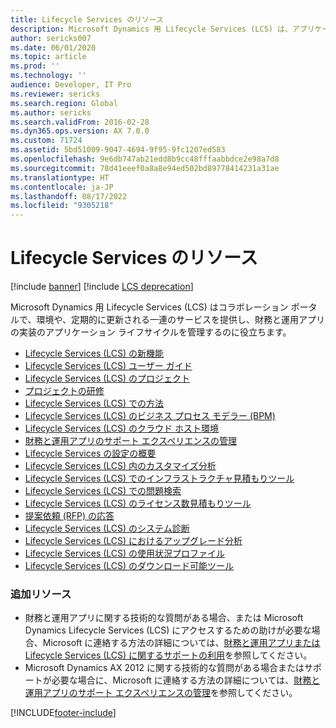 ```yaml
---
title: Lifecycle Services のリソース
description: Microsoft Dynamics 用 Lifecycle Services (LCS) は、アプリケーションのライフサイクルの管理に役立つ環境およびサービスを提供します。
author: sericks007
ms.date: 06/01/2020
ms.topic: article
ms.prod: ''
ms.technology: ''
audience: Developer, IT Pro
ms.reviewer: sericks
ms.search.region: Global
ms.author: sericks
ms.search.validFrom: 2016-02-28
ms.dyn365.ops.version: AX 7.0.0
ms.custom: 71724
ms.assetid: 5bd51009-9047-4694-9f95-9fc1207ed583
ms.openlocfilehash: 9e6db747ab21edd8b9cc48fffaabbdce2e98a7d8
ms.sourcegitcommit: 78d41eeef0a8a8e94ed502bd89778414231a31ae
ms.translationtype: HT
ms.contentlocale: ja-JP
ms.lasthandoff: 08/17/2022
ms.locfileid: "9305218"
---
```

# <a name="lifecycle-services-resources"></a>Lifecycle Services のリソース

[!include [banner](../includes/banner.md)]
[!include [LCS deprecation](../includes/lcs-deprecation.md)]

Microsoft Dynamics 用 Lifecycle Services (LCS) はコラボレーション ポータルで、環境や、定期的に更新される一連のサービスを提供し、財務と運用アプリの実装のアプリケーション ライフサイクルを管理するのに役立ちます。

-   [Lifecycle Services (LCS) の新機能](whats-new-lcs.md)
-   [Lifecycle Services (LCS) ユーザー ガイド](lcs-user-guide.md)
-   [Lifecycle Services (LCS) のプロジェクト](/dynamicsax-2012/appuser-itpro/projects-lifecycle-services-lcs)
-   [プロジェクトの研修](project-onboarding.md)
-   [Lifecycle Services (LCS) での方法](/dynamicsax-2012/appuser-itpro/methodologies-lifecycle-services-lcs)
-   [Lifecycle Services (LCS) のビジネス プロセス モデラー (BPM)](bpm-overview.md)
-   [Lifecycle Services (LCS) のクラウド ホスト環境](/dynamicsax-2012/appuser-itpro/cloud-hosted-environments-lifecycle-services-lcs)
-   [財務と運用アプリのサポート エクスペリエンスの管理](cloud-powered-support-lcs.md)
-   [Lifecycle Services の設定の概要](configuration-manager-lcs.md)
-   [Lifecycle Services (LCS) 内のカスタマイズ分析](/dynamicsax-2012/appuser-itpro/customization-analysis-lcs)
-   [Lifecycle Services (LCS) でのインフラストラクチャ見積もりツール](/dynamicsax-2012/appuser-itpro/infrastructure-estimator-lcs)
-   [Lifecycle Services (LCS) での問題検索](issue-search-lcs.md)
-   [Lifecycle Services (LCS) のライセンス数見積もりツール](/dynamicsax-2012/appuser-itpro/license-sizing-estimator-lcs)
-   [提案依頼 (RFP) の応答](/dynamicsax-2012/appuser-itpro/rfp-responses-lcs)
-   [Lifecycle Services (LCS) のシステム診断](/dynamicsax-2012/appuser-itpro/system-diagnostics-lifecycle-services-lcs)
-   [Lifecycle Services (LCS) におけるアップグレード分析](/dynamicsax-2012/appuser-itpro/upgrade-analysis-lifecycle-services-lcs)
-   [Lifecycle Services (LCS) の使用状況プロファイル](/dynamicsax-2012/appuser-itpro/usage-profiler-lifecycle-services-lcs)
-   [Lifecycle Services (LCS) のダウンロード可能ツール](/dynamicsax-2012/appuser-itpro/lifecycle-services-downloadable-tools-formerly-on-informationsource)

### <a name="additional-resources"></a>追加リソース

-   財務と運用アプリに関する技術的な質問がある場合、または Microsoft Dynamics Lifecycle Services (LCS) にアクセスするための助けが必要な場合、Microsoft に連絡する方法の詳細については、[財務と運用アプリまたは Lifecycle Services (LCS) に関するサポートの利用](lcs-support.md)を参照してください。
-   Microsoft Dynamics AX 2012 に関する技術的な質問がある場合またはサポートが必要な場合に、Microsoft に連絡する方法の詳細については、[財務と運用アプリのサポート エクスペリエンスの管理](cloud-powered-support-lcs.md)を参照してください。






[!INCLUDE[footer-include](../../../includes/footer-banner.md)]
